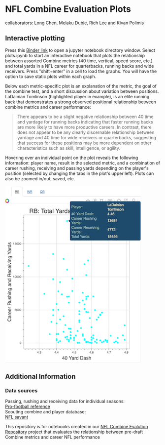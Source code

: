# NFL Combine Evaluation Plots
collaborators: Long Chen, Melaku Dubie, Rich Lee and Kivan Polimis
<br>

## Interactive plotting
Press this [Binder link](https://beta.mybinder.org/v2/gh/kpolimis/nfl-combine-evaluation-plots/master) to open a jupyter notebook directory window.
Select plots.ipynb to start an interactive notebook that plots the relationship between assorted Combine
metrics (40 time, vertical, speed score, etc.) and total yards in a NFL career for quarterbacks, running backs and wide receivers. Press "shift+enter" in a cell to load the graphs. You will have the option to save static plots within each graph.

Below each metric-specific plot is an explanation of the metric, the goal of the combine test, and a short discussion about variation between positions. LaDainian Tomlinson (highlighted player in example), is an elite running back that demonstrates a strong observed positional relationship between combine metrics and career performance: 

> There appears to be a slight negative relationship between 40 time and yardage for running backs indicating that faster running backs are more likely to have more productive careers. In contrast, there does not appear to be any clearly discernable relationship between yardage and 40 time for wide receivers or quarterbacks, suggesting that success for these positions may be more dependent on other characteristics such as skill, intelligence, or agility. 

Hovering over an individual point on the plot reveals the following information: player name, result in the selected metric, and a combination of career rushing, receiving and passing yards depending on the player's position (selected by changing the tabs in the plot's upper left). Plots can also be zoomed in/out, saved, etc.

![rb-plot-example](rb-plot-example.png)

## Additional Information
### Data sources
Passing, rushing and receiving data for individual seasons:  
[Pro-football reference](http://www.pro-football-reference.com/years/2015/passing.htm)  
Scouting combine and player database:  
[NFL savant](http://www.nflsavant.com/about.php)  

This repository is for notebooks created in our [NFL Combine Evalution Repository](https://github.com/kpolimis/nfl-combine-evaluation)
project that evaluates the relationship between pre-draft Combine metrics and career NFL performance
